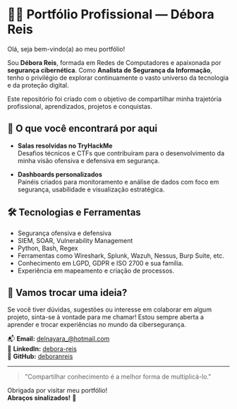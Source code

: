 # 👩‍💻 Portfólio Profissional — Débora Reis

Olá, seja bem-vindo(a) ao meu portfólio!

Sou **Débora Reis**, formada em Redes de Computadores e apaixonada por **segurança cibernética**. Como **Analista de Segurança da Informação**, tenho o privilégio de explorar continuamente o vasto universo da tecnologia e da proteção digital.

Este repositório foi criado com o objetivo de compartilhar minha trajetória profissional, aprendizados, projetos e conquistas.  

## 🚀 O que você encontrará por aqui

- **Salas resolvidas no TryHackMe**  
  Desafios técnicos e CTFs que contribuíram para o desenvolvimento da minha visão ofensiva e defensiva em segurança.

- **Dashboards personalizados**  
  Painéis criados para monitoramento e análise de dados com foco em segurança, usabilidade e visualização estratégica.

## 🛠 Tecnologias e Ferramentas

- Segurança ofensiva e defensiva
- SIEM, SOAR, Vulnerability Management  
- Python, Bash, Regex  
- Ferramentas como Wireshark, Splunk, Wazuh, Nessus, Burp Suite, etc.
- Conhecimento em LGPD, GDPR e ISO 2700 e sua família.
- Experiência em mapeamento e criação de processos.

## 🤝 Vamos trocar uma ideia?

Se você tiver dúvidas, sugestões ou interesse em colaborar em algum projeto, sinta-se à vontade para me chamar! Estou sempre aberta a aprender e trocar experiências no mundo da cibersegurança.

📬 **Email:** delnayara_@hotmail.com  
💼 **LinkedIn:** [debora-reis](https://www.linkedin.com/in/debora-reis/)  
🐙 **GitHub:** [deboranreis](https://github.com/deboranreis)

---

> "Compartilhar conhecimento é a melhor forma de multiplicá-lo."

Obrigada por visitar meu portfólio!  
**Abraços sinalizados!** 🤟
